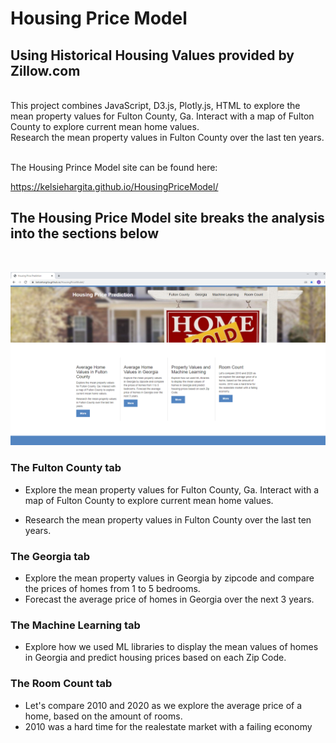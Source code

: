 # Housing Price Model

## Using Historical Housing Values provided by Zillow.com


<br>
This project combines JavaScript, D3.js, Plotly.js, HTML to explore the mean property values for Fulton County, Ga. Interact with a map of Fulton County to explore current mean home values.
<br>
Research the mean property values in Fulton County over the last ten years.
<br><br>

The Housing Prince Model site can be found here: 

https://kelsiehargita.github.io/HousingPriceModel/

## The Housing Price Model site breaks the analysis into the sections below
<br>


![plot](static/images/index.PNG)

### The Fulton County tab 

- Explore the mean property values for Fulton County, Ga. Interact with a map of Fulton County to explore current mean home values.

- Research the mean property values in Fulton County over the last ten years.

### The Georgia tab

- Explore the mean property values in Georgia by zipcode and compare the prices of homes from 1 to 5 bedrooms. 
- Forecast the average price of homes in Georgia over the next 3 years.

### The Machine Learning tab

- Explore how we used ML libraries to display the mean values of homes in Georgia and predict housing prices based on each Zip Code.

### The Room Count tab

- Let's compare 2010 and 2020 as we explore the average price of a home, based on the amount of rooms. 
- 2010 was a hard time for the realestate market with a failing economy

